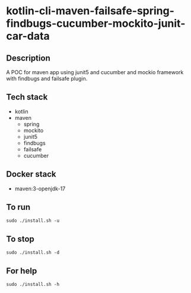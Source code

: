 # kotlin-cli-maven-failsafe-spring-findbugs-cucumber-mockito-junit-car-data

## Description
A POC for maven app using junit5
and cucumber and mockio framework
 with findbugs
and failsafe plugin.

## Tech stack
- kotlin
- maven
	- spring
	- mockito
  - junit5
  - findbugs
  - failsafe
  - cucumber

## Docker stack
- maven:3-openjdk-17

## To run
`sudo ./install.sh -u`

## To stop
`sudo ./install.sh -d`

## For help
`sudo ./install.sh -h`

